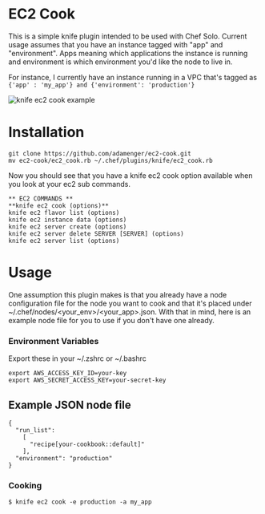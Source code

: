 EC2 Cook
========

This is a simple knife plugin intended to be used with Chef Solo. Current usage assumes that you have an instance tagged with "app" and "environment". 
Apps meaning which applications the instance is running and environment is which environment you'd like the node to live in.

For instance, I currently have an instance running in a VPC that's tagged as `{'app' : 'my_app'} and {'environment': 'production'}`

![knife ec2 cook example](http://i.imgur.com/n4bIG4e.png)


Installation
============
```
git clone https://github.com/adamenger/ec2-cook.git 
mv ec2-cook/ec2_cook.rb ~/.chef/plugins/knife/ec2_cook.rb
```

Now you should see that you have a knife ec2 cook option available when you look at your ec2 sub commands.

```
** EC2 COMMANDS **
**knife ec2 cook (options)**
knife ec2 flavor list (options)
knife ec2 instance data (options)
knife ec2 server create (options)
knife ec2 server delete SERVER [SERVER] (options)
knife ec2 server list (options)
```


Usage
====

One assumption this plugin makes is that you already have a node configuration file for the node you want to cook and that it's placed under ~/.chef/nodes/<your_env>/<your_app>.json. With that in mind, here is an example node file for you to use if you don't have one already.

### Environment Variables

Export these in your ~/.zshrc or ~/.bashrc

```
export AWS_ACCESS_KEY_ID=your-key
export AWS_SECRET_ACCESS_KEY=your-secret-key
```

## Example JSON node file
```
{
  "run_list":
    [
      "recipe[your-cookbook::default]"
    ],
  "environment": "production"
}
```


### Cooking
```
$ knife ec2 cook -e production -a my_app
```
